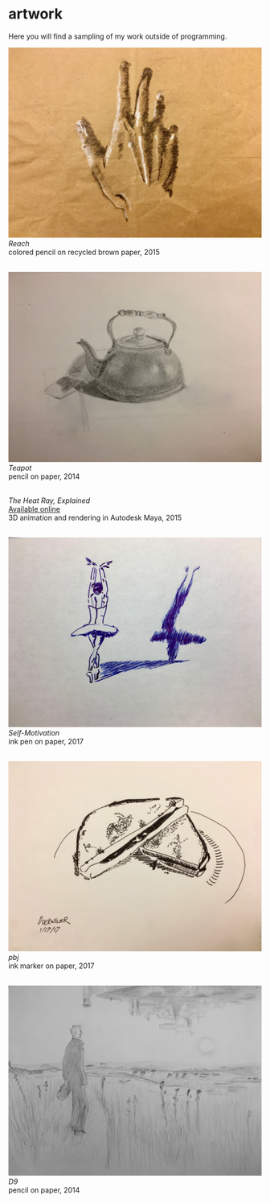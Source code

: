 # artwork
Here you will find a sampling of my work outside of programming.

![reach](https://raw.githubusercontent.com/nduckwiler/artwork/master/reach.jpg)
*Reach*
<br>
colored pencil on recycled brown paper, 2015 
<br><br>

![teapot](https://raw.githubusercontent.com/nduckwiler/artwork/master/teapot.jpg)
*Teapot*
<br>
pencil on paper, 2014
<br><br>

*The Heat Ray, Explained*
<br>
[Available online](https://drive.google.com/open?id=0B33mqnSd1JA9VWRnTl81TmJEeXc)
<br>
3D animation and rendering in Autodesk Maya, 2015
<br><br>

![self-motivation](https://raw.githubusercontent.com/nduckwiler/artwork/master/self-motivation.jpg)
*Self-Motivation*
<br>
ink pen on paper, 2017
<br><br>

![pbj](https://raw.githubusercontent.com/nduckwiler/artwork/master/pbj.jpg)
*pbj*
<br>
ink marker on paper, 2017
 <br><br>
 
![d9](https://raw.githubusercontent.com/nduckwiler/artwork/master/d9.jpg)
*D9*
<br>
pencil on paper, 2014
